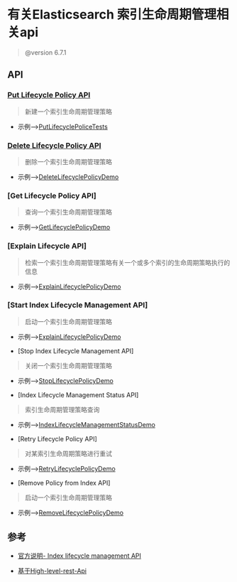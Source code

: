 # 有关Elasticsearch 索引生命周期管理相关api

> @version 6.7.1

## API

### [Put Lifecycle Policy API](https://www.elastic.co/guide/en/elasticsearch/client/java-rest/6.7/java-rest-high-ilm-ilm-put-lifecycle-policy.html)
> 新建一个索引生命周期管理策略

* 示例-->[PutLifecyclePoliceTests](../src/test/java/com/github/feifuzeng/middleware/elasticsearch/ilm/PutLifecyclePoliceTests.java)

### [Delete Lifecycle Policy API](https://www.elastic.co/guide/en/elasticsearch/client/java-rest/6.7/java-rest-high-ilm-ilm-delete-lifecycle-policy.html)
> 删除一个索引生命周期管理策略

* 示例-->[DeleteLifecyclePolicyDemo](../src/test/java/com/github/feifuzeng/middleware/elasticsearch/ilm/DeleteLifecyclePolicyDemo.java)

### [Get Lifecycle Policy API]
> 查询一个索引生命周期管理策略

* 示例-->[GetLifecyclePolicyDemo](../src/test/java/com/github/feifuzeng/middleware/elasticsearch/ilm/GetLifecyclePolicyDemo.java)

### [Explain Lifecycle API]
> 检索一个索引生命周期管理策略有关一个或多个索引的生命周期策略执行的信息

* 示例-->[ExplainLifecyclePolicyDemo](../src/test/java/com/github/feifuzeng/middleware/elasticsearch/ilm/ExplainLifecyclePolicyDemo.java)

### [Start Index Lifecycle Management API]
> 启动一个索引生命周期管理策略

* 示例-->[ExplainLifecyclePolicyDemo](../src/test/java/com/github/feifuzeng/middleware/elasticsearch/ilm/ExplainLifecyclePolicyDemo.java)

* [Stop Index Lifecycle Management API]
> 关闭一个索引生命周期管理策略

* 示例-->[StopLifecyclePolicyDemo](../src/test/java/com/github/feifuzeng/middleware/elasticsearch/ilm/StopLifecyclePolicyDemo.java)

* [Index Lifecycle Management Status API]
> 索引生命周期管理策略查询

* 示例-->[IndexLifecycleManagementStatusDemo](../src/test/java/com/github/feifuzeng/middleware/elasticsearch/ilm/IndexLifecycleManagementStatusDemo.java)

* [Retry Lifecycle Policy API]
> 对某索引生命周期策略进行重试

* 示例-->[RetryLifecyclePolicyDemo](../src/test/java/com/github/feifuzeng/middleware/elasticsearch/ilm/RetryLifecyclePolicyDemo.java)

* [Remove Policy from Index API]
> 启动一个索引生命周期管理策略

* 示例-->[RemoveLifecyclePolicyDemo](../src/test/java/com/github/feifuzeng/middleware/elasticsearch/ilm/RemoveLifecyclePolicyDemo.java)


## 参考

* [官方说明- Index lifecycle management API](https://www.elastic.co/guide/en/elasticsearch/reference/6.7/ilm-put-lifecycle.html)

* [基于High-level-rest-Api](https://www.elastic.co/guide/en/elasticsearch/client/java-rest/6.7/_index_lifecycle_management_apis.html)
